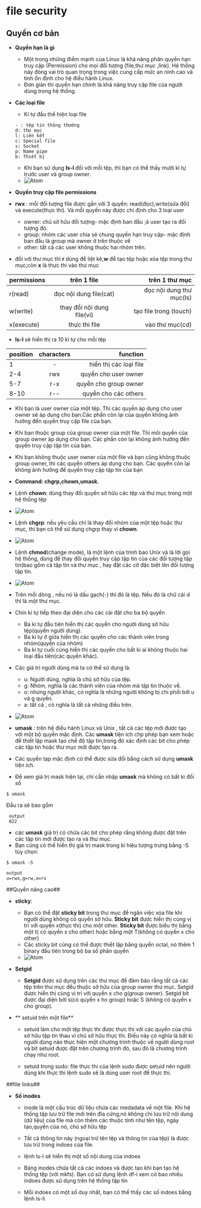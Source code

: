 # file security #
## Quyền cơ bản ##
- **Quyền hạn là gì** 

  - Một trong những điểm mạnh của Linux là khả năng phân quyền hạn truy cập (Permission) cho mọi đối tượng (file,thư mục ,link). Hệ thống này đóng vai trò quan trọng trong việc cung cấp mức an ninh cao và tính ổn định cho hệ điều hành Linux. 
  - Đơn giản thì quyền hạn chính là khả năng truy cập file của người dùng trong hệ thống. 

- **Các loại file** 

  - Kí tự đầu thể hiện loại file 
  ~~~
  - : tệp tin thông thường
  d: thư mục 
  l: Liên kết
  c: Special file 
  s: Socket
  p: Name pipe
  b: Thiết bị
  ~~~ 
  
  - Khi bạn sử dụng **ls-l** đối với mỗi tệp, thì bạn có thể thấy mười kí tự trước user và group owner.
  - ![Atom](https://i.imgur.com/nq5RTEI.png)
  
- **Quyền truy cập file permissions**
- **rwx** : mỗi đối tượng file được gắn với 3 quyền: read(đọc),write(sửa đổi) và execute(thực thi). Và mỗi quyền này được chỉ định cho 3 loại user

  - owner: chủ sở hữu đối tượng- mặc định ban đầu ;à user tạo ra đối tượng đó. 
  - group: nhóm các user chia sẻ chung quyền hạn truy cập- mặc định ban đầu là group mà owner ở trên thuộc về 
  - other: tất cả các user không thuộc hai nhóm trên. 
- đối với thư mục thì **r** dùng để liệt kê,**w** để tạo tệp hoặc xóa tệp trong thư mục,còn **x** là thực thi vào thư mục 

| permissions       | trên 1 file           | trên 1 thư mục  |
| ------------- |:-------------:| -----:|
| r(read)    | đọc nội dung file(cat) | đọc nội dung thư mục(ls) |
| w(write)      | thay đổi nội dung file(vi)      |   tạo file trong (touch) |
| x(execute) | thực thi file       |    vào thư mục(cd) |

- **ls-l** sẽ hiển thị ra 10 kí tự cho mỗi tệp 

| position       | characters           | function  |
| ------------- |:-------------:| -----:|
| 1    | - | hiển thị các loại file |
| 2-4      | rwx      |   quyền cho user owner |
| 5-7 | r-x       |    quyền cho group owner |
| 8-10 | r--       |    quyền cho các others |

- Khi bạn là user owner của một tệp. Thì các quyền áp dụng cho user owner sẽ áp dụng cho bạn.Các phần còn lại của quyền không ảnh hưởng đến quyền truy cập file của bạn. 
- Khi bạn thuộc group của group owner của một file. Thì mõi quyền của group owner áp dụng cho bạn. Các phần còn lại không ảnh hưởng đến quyền truy cập tập tin của bạn. 
- Khi bạn không thuộc user owner của một file và bạn cũng không thuộc group owner, thì các quyền others áp dụng cho bạn. Các quyền còn lại không ảnh hưởng đế quyền truy cập tập tin của bạn

- **Command: chgrp,chown,umask.**
- Lệnh **chown**: dùng thay đổi quyền sở hữu các tệp và thư mục trong một hệ thống tệp 
 - ![Atom](https://i.imgur.com/PYK6ekx.png)

- Lệnh **chgrp**: nếu yêu cầu chỉ là thay đổi nhóm của một tệp hoặc thư mục, thì bạn có thể sử dụng chgrp thay vì **chown**.
- ![Atom](https://i.imgur.com/f56UgE1.png)

- Lệnh **chmod**(change mode), là một lệnh của trình bao Unix và là lời gọi hệ thống, dùng để thay đổi quyền truy cập tập tin của các đối tượng tập tin(bao gồm cả tập tin và thư mục , hay đặt các cờ đặc biệt lên đối tượng tập tin.
- ![Atom](https://i.imgur.com/RW2s38C.png) 

- Trên mỗi dòng , nếu nó là dấu gạch(-) thì đó là tệp. Nếu đó là chữ cái d thì là một thư mục. 
- Chín kí tự tiếp theo đại diện cho các cài đặt cho ba bộ quyền 

  - Ba kí tự đầu tiên hiển thị các quyền cho người dùng sở hữu tệp(quyền người dùng). 
  - Ba kí tự ở giữa hiển thị các quyền cho các thành viên trong nhóm(quyền của nhóm)
  - Ba kí tự cuối cùng hiển thị các quyền cho bất kì ai không thuộc hai loại đầu tiên(các quyền khác).
- Các giá trị người dùng mà ta có thể sử dụng là:

  - u: Người dùng, nghĩa là chủ sở hữu của tệp. 
  - g: Nhóm, nghĩa là các thành viên của nhóm mà tập tin thuộc về.
  - o: nhưng người khác, có nghĩa là những người không bị chi phối bởi u và g quyền. 
  - a: tất cả , có nghĩa là tất cả những điều trên. 
- ![Atom](https://i.imgur.com/ADS4XCA.png) 

- **umask** : trên hệ điều hành Linux và Unix , tất cả các tệp mới được tạo với một bộ quyền mặc định. Các **umask** tiện ích chp phép bạn xem hoặc để thiết lập mask tạo chế độ tập tin,trong đó xác định các bit cho phép các tập tin hoặc thư  mục mới được tạo ra.
- Các quyền tạp mặc định có thể được sửa đổi bằng cách sử dụng **umask** tiện ích. 
- Để xem giá trị mask hiện tại, chỉ cần nhập **umask** mà không có bất kì đối số
~~~
$ umask
~~~
 Đầu ra sẽ bao gồm 
~~~
 output
 022
~~~

- các **umask** giá trị có chứa các bit cho phép rằng không được đặt trên các tập tin mới được tạo ra và thư mục. 
- Bạn cũng có thể hiển thị giá trị mask trong kí hiệu tượng trưng bằng -S tùy chọn:
~~~
$ umask -S
~~~

~~~
output
u=rwx,g=rw,o=rx
~~~


##Quyền nâng cao##
- **sticky**: 

  - Bạn có thể đặt **sticky bit** trong thư mục để ngăn việc xóa file khi người dùng không có quyền sở hữu. **Sticky bit** được hiển thị cùng vị trí với quyền x(thực thi) cho một other. **Sticky bit** được biểu thị bằng một t( có quyền x cho other) hoặc bằng một T(không có quyền x cho other)
  - Các sticky bit cũng có thể được thiết lập bằng quyền octal, nó thêm 1 binary đầu tiên trong bộ ba số phân quyền 
  - ![Atom](https://i.imgur.com/Pm2PTMn.png)
  
- **Setgid** 
  
  - **Setgid** được sử dụng trên các thư mục để đảm bảo rằng tất cả các tệp trên thư mục đều thuộc sở hữu của group owner thư mục. Setgid được hiển thị cùng vị trí với quyền x cho g(group owner). Setgid bit được đại diện bởi s(có quyền x ho group) hoặc S (không có quyền x cho group).

- ** setuid trên một file**

  - setuid làm cho một tệp thực thi được thực thi với các quyền của chủ sở hữu tập tin thau vì chủ sở hữu thực thi. Điều này có nghĩa là bất kì người dùng nào thực hiện một chương trình thuộc về người dùng root và bit setuid được đặt trên chương trình đó, sau đó là chương trình chạy như root.

  - setuid trong sudo: file thực thi của lệnh sudo được setuid nên người dùng khi thực thi lệnh sudo sẽ là dùng user root để thực thi. 
  
##file links##
- **Số inodes** 
  
  - inode là một cấu trúc dữ liệu chứa các medadata về một file. Khi hệ thống tập lưu trữ file mới trên đĩa cứng,nó không chỉ lưu trữ nội dung (dữ liệu) của file mà còn thêm các thuộc tính như tên tệp, ngày tạo,quyền của nó, chủ sở hữu tệp
  - Tất cả thông tin này (ngoại trừ tên tệp và thông tin của tệp) là được lưu trữ trong indoes của file. 
  - lệnh ls-l sẽ hiển thị một số nội dung của indoes
	
  - Bảng inodes chứa tất cả các indoes và được tạo khi bạn tạo hệ thống tệp (với mkfs). Bạn có sử dụng lệnh df-i xem có bao nhiêu indoes được sử dụng trên hệ thống tập tin 
	
	
  - Mỗi indoes có một số duy nhất, bạn có thể thấy các số indoes bằng lệnh ls-li
	
  
  


  
  
  